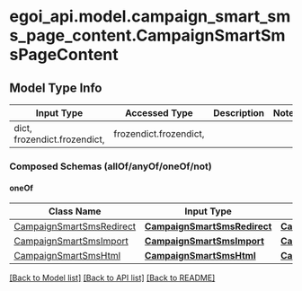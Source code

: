 # egoi_api.model.campaign_smart_sms_page_content.CampaignSmartSmsPageContent

## Model Type Info
Input Type | Accessed Type | Description | Notes
------------ | ------------- | ------------- | -------------
dict, frozendict.frozendict,  | frozendict.frozendict,  |  | 

### Composed Schemas (allOf/anyOf/oneOf/not)
#### oneOf
Class Name | Input Type | Accessed Type | Description | Notes
------------- | ------------- | ------------- | ------------- | -------------
[CampaignSmartSmsRedirect](CampaignSmartSmsRedirect.md) | [**CampaignSmartSmsRedirect**](CampaignSmartSmsRedirect.md) | [**CampaignSmartSmsRedirect**](CampaignSmartSmsRedirect.md) |  | 
[CampaignSmartSmsImport](CampaignSmartSmsImport.md) | [**CampaignSmartSmsImport**](CampaignSmartSmsImport.md) | [**CampaignSmartSmsImport**](CampaignSmartSmsImport.md) |  | 
[CampaignSmartSmsHtml](CampaignSmartSmsHtml.md) | [**CampaignSmartSmsHtml**](CampaignSmartSmsHtml.md) | [**CampaignSmartSmsHtml**](CampaignSmartSmsHtml.md) |  | 

[[Back to Model list]](../../README.md#documentation-for-models) [[Back to API list]](../../README.md#documentation-for-api-endpoints) [[Back to README]](../../README.md)

